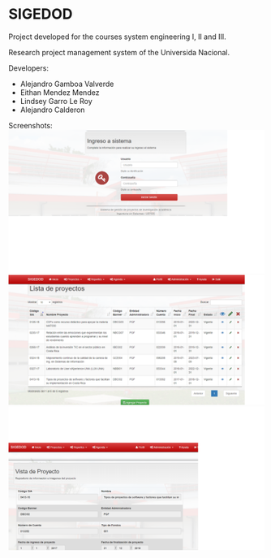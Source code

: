 # SIGEDOD
Project developed for the courses system engineering I, II and III.

Research project management system of the Universida Nacional.

Developers:
- Alejandro Gamboa Valverde
- Eithan Mendez Mendez
- Lindsey Garro Le Roy
- Alejandro Calderon


Screenshots:
![](sigedod/github%20screenshots/screenshot_1.png)
![](sigedod/github%20screenshots/screenshot_2.png)
![](sigedod/github%20screenshots/screenshot_3.png)
